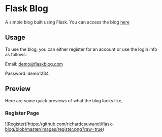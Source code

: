 # Flask Blog
A simple blog built using Flask. You can access the blog [here](https://the-flask-blog.herokuapp.com)

## Usage
To use the blog, you can either register for an account or use the login info as follows:

Email: demo@flaskblog.com

Password: demo1234

## Preview
Here are some quick previews of what the blog looks like,

### Register Page
![Register)[https://github.com/richardcsuwandi/flask-blog/blob/master/images/register.png?raw=true)
